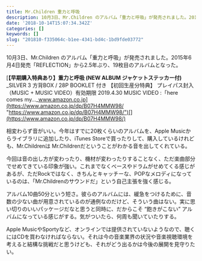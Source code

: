 ```yaml
---
title: Mr.Children 重力と呼吸
description: 10月3日、Mr.Children のアルバム「重力と呼吸」が発売されました。2015年6月4日発売「REFLECTION」から2.5年ぶり、19枚目のアルバムとなった。
date: '2018-10-14T15:07:34.342Z'
categories: []
keywords: []
slug: "201810-f335064c-b1ee-4341-bd4c-1bd9fde03772"
---
```

10月3日、Mr.Children のアルバム「重力と呼吸」が発売されました。2015年6月4日発売「REFLECTION」から2.5年ぶり、19枚目のアルバムとなった。

[**【早期購入特典あり】重力と呼吸 (NEW ALBUM ジャケットステッカー付)**  
_SILVER 3 方背BOX / 28P BOOKLET 付き 【初回生産分特典】 プレイパス封入（MUSIC + MUSIC VIDEO）有効期限 2019.4.30 MUSIC VIDEO :「here comes my…_www.amazon.co.jp](https://www.amazon.co.jp/dp/B07H4MMW98/ "https://www.amazon.co.jp/dp/B07H4MMW98/")[](https://www.amazon.co.jp/dp/B07H4MMW98/)

相変わらず音がいい。今年はすでに20枚くらいのアルバムを、Apple Musicからライブラリに追加したり、iTunes Storeで買ったりして、購入しているけれども、Mr.Childrenは Mr.Childrenだということがわかる音を出してくれている。

今回は音の出し方が変わったり、機材が変わったりすることなく、ただ楽曲部分でせめてきている印象が強い。これまでなくベースやドラムがせめてくる感じがあるが、ただRockではなく、きちんとキャッチーな、POPなメロディになっているのは、「Mr.Childrenのサウンドだ」という自己主張を強く感じる。

アルバム10曲50分という短さ。彼らのアルバムには、緩急をつけるために、音数の少ない曲が用意されているのが通例なのだけど、そういう曲はない。実に思い切りのいいパッケージだなと思うと同時に、だからこそ “飽きがこない” アルバムになっている感じがする。気がついたら、何周も聞いていたりする。

Apple MusicやSportyなど、オンラインでは提供されていないようなので、聴くにはCDを買わなければならない。それは今の音楽業界の状況や音楽視聴環境を考えると結構な挑戦だと思うけども、それがどう出るかは今後の展開を見守りたい。